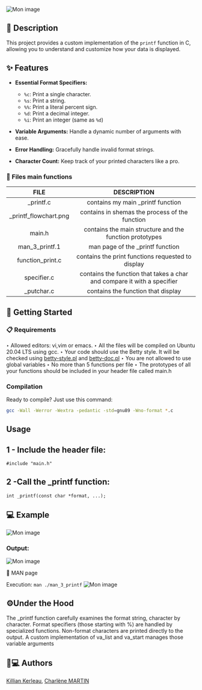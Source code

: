 ![Mon image](https://imgur.com/lNtgnEz.png)
                                        
## 📄 Description

This project provides a custom implementation of the `printf` function in C, allowing you to understand and customize how your data is displayed.

## ✨ Features

* **Essential Format Specifiers:**
    * `%c`: Print a single character.
    * `%s`: Print a string.
    * `%%`: Print a literal percent sign.
    * `%d`: Print a decimal integer.
    * `%i`: Print an integer (same as `%d`)
    

* **Variable Arguments:** Handle a dynamic number of arguments with ease.
* **Error Handling:** Gracefully handle invalid format strings.
* **Character Count:** Keep track of your printed characters like a pro.
### 📂 Files main functions
| FILE	|DESCRIPTION|
|:---:|:---:|
|_printf.c	|contains my main _printf function|
|_printf_flowchart.png	|contains in shemas the process of the function|
|main.h	|contains the main structure and the function prototypes|
|man_3_printf.1	|man page of the _printf function
|function_print.c	|contains the print functions requested to display|
|specifier.c	|contains the function that takes a char and compare it with a specifier|
|_putchar.c|contains the function that display|

## 🚀 Getting Started

### 📋 Requirements


‣ Allowed editors: vi,vim or emacs.
‣ All the files will be compiled on Ubuntu 20.04 LTS using gcc.
‣ Your code should use the Betty style. It will be checked using [betty-style.pl](https://github.com/hs-hq/Betty/blob/main/betty-style.pl) and [betty-doc.pl](https://github.com/hs-hq/Betty/blob/main/betty-doc.pl)
‣ You are not allowed to use global variables
‣ No more than 5 functions per file
‣ The prototypes of all your functions should be included in your header file called main.h


### Compilation

Ready to compile? Just use this command:

```bash
gcc -Wall -Werror -Wextra -pedantic -std=gnu89 -Wno-format *.c
```

## Usage

## 1 - Include the header file:

```
#include "main.h"
```

## 2 -Call the _printf function:
```
int _printf(const char *format, ...);
```
## 💻 Example


![Mon image](https://imgur.com/g1bx61j.png)

### Output:

![Mon image](https://imgur.com/nYLd0H1.png)

📘 MAN page

Execution: `man ./man_3_printf`
![Mon image](https://imgur.com/V3Zqf5T.png)

## ⚙️Under the Hood

The _printf function carefully examines the format string, character by character.
Format specifiers (those starting with %) are handled by specialized functions.
Non-format characters are printed directly to the output.                                                                   A custom implementation of va_list and va_start manages those variable arguments

## 🧑💻 Authors
[Killian Kerleau](https://github.com/Kraoshin),
[Charlène MARTIN](https://github.com/Knarta)
